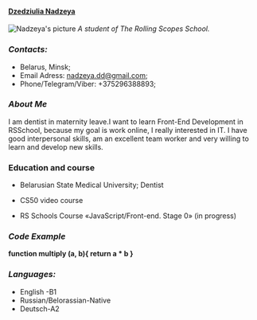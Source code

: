 #### [Dzedziulia Nadzeya](https://github.com/NadzeyaDD)

![Nadzeya's picture](https://scontent-waw1-1.xx.fbcdn.net/v/t1.6435-9/172243457_4288577504526962_1469327055505594306_n.jpg?_nc_cat=107&ccb=1-7&_nc_sid=174925&_nc_ohc=hffA8vXhdNAAX-Mdurp&tn=iEGEg505fTY845tO&_nc_ht=scontent-waw1-1.xx&oh=00_AT8YV6Gn6GC87fvQJPtiyppzjP7yK5cvpWbWzPPO9XuUyA&oe=62CAFFED) 
_A student of The Rolling Scopes School._

### *Contacts:*

- Belarus, Minsk;
- Email Adress: nadzeya.dd@gmail.com;
- Phone/Telegram/Viber: +375296388893;

### *About Me*

I am dentist in maternity leave.I want to learn Front-End Development in RSSchool, because my goal is work online, I really interested in IT. I have good interpersonal skills, am an excellent team worker and very willing to learn and develop new skills.

### Education and course

- Belarusian State Medical University; Dentist

- CS50 video course

- RS Schools Course «JavaScript/Front-end. Stage 0» (in progress)

### *Code Example*

**function multiply (a, b){
 return a * b
}**

### *Languages:*

- English -B1
- Russian/Belorassian-Native
- Deutsch-A2




